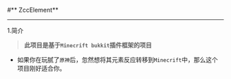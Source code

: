 #** ZccElement**
*****
1.简介
  > **此项目是基于`Minecrift bukkit`插件框架的项目**
  * 如果你在玩腻了`原神`后，忽然想将其元素反应转移到`Minecrift`中，那么这个项目刚好适合你。
  
  
